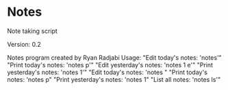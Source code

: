 # Notes
Note taking script

Version: 0.2

Notes program created by Ryan Radjabi
   Usage:
       "Edit today's notes:                        'notes'"
       "Print today's notes:                       'notes p'"
       "Edit yesterday's notes:                    'notes 1 e'"
       "Print yesterday's notes:                   'notes 1'"
       "Edit today's <meeting name> notes:         'notes <meeting name>"
       "Print today's <meeting name> notes:        'notes <meeting name> p"
       "Print yesterday's <meeting name> notes:    'notes <meeting name> 1"
       "List all notes:                            'notes ls'"



